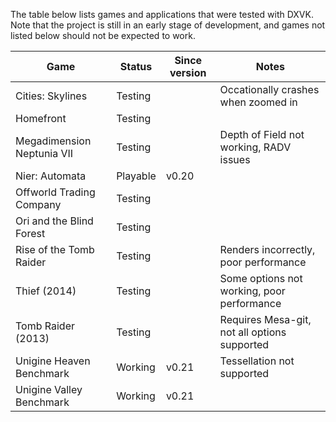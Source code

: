 The table below lists games and applications that were tested with DXVK. Note that the project is still in an early stage of development, and games not listed below should not be expected to work.

| Game                       | Status   | Since version | Notes                                        |
|----------------------------|----------|---------------|----------------------------------------------|
| Cities: Skylines           | Testing  |               | Occationally crashes when zoomed in          |
| Homefront                  | Testing  |               |                                              |
| Megadimension Neptunia VII | Testing  |               | Depth of Field not working, RADV issues      |
| Nier: Automata             | Playable | v0.20         |                                              |
| Offworld Trading Company   | Testing  |               |                                              |
| Ori and the Blind Forest   | Testing  |               |                                              |
| Rise of the Tomb Raider    | Testing  |               | Renders incorrectly, poor performance        |
| Thief (2014)               | Testing  |               | Some options not working, poor performance   |
| Tomb Raider (2013)         | Testing  |               | Requires Mesa-git, not all options supported |
| Unigine Heaven Benchmark   | Working  | v0.21         | Tessellation not supported                   |
| Unigine Valley Benchmark   | Working  | v0.21         |                                              |
